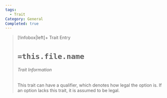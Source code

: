 ```yaml
---
tags:
  - Trait
Category: General
Completed: true
---
```

> [!infobox|left]+ Trait Entry
> # `=this.file.name`
> ###### Trait Information
> This trait can have a qualifier, which denotes how legal the option is. If an option lacks this trait, it is assumed to be legal. 